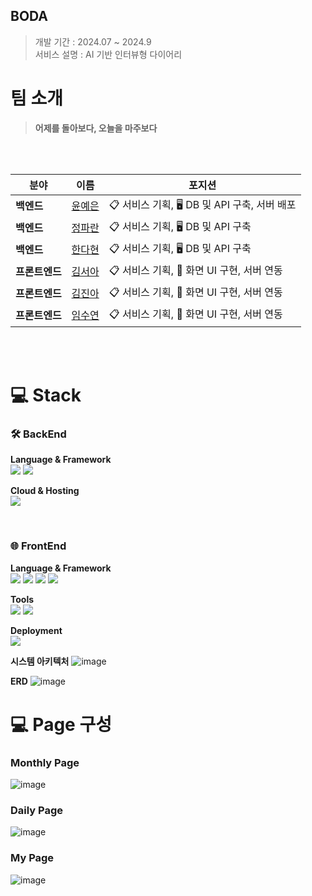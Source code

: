 ## BODA
> 개발 기간 : 2024.07 ~ 2024.9 <br>
> 서비스 설명 : AI 기반 인터뷰형 다이어리 




#  팀 소개

> **어제를 돌아보다, 오늘을 마주보다** <br>
 <br>

<br>

| **분야** | **이름** | **포지션** |
| --- | --- | --- |
| **백엔드** | [윤예은](https://github.com/YunYeEun-124) | 📋 서비스 기획, 🖥️ DB 및 API 구축, 서버 배포  |
| **백엔드** | [정파란](https://github.com/BlueRedOrange) | 📋 서비스 기획, 🖥️ DB 및 API 구축|
| **백엔드**  | [한다현](https://github.com) | 📋 서비스 기획, 🖥️ DB 및 API 구축 |
| **프론트엔드** | [김서아](https://github.com/seoooa) | 📋 서비스 기획, 📱 화면 UI 구현, 서버 연동 |
| **프론트엔드** | [김진아](https://github.com/jinaaaaaaaaaaaaa) | 📋 서비스 기획, 📱 화면 UI 구현, 서버 연동 |
| **프론트엔드** | [임수연](https://github.com) | 📋 서비스 기획, 📱 화면 UI 구현, 서버 연동 |


<br><br>

# 💻 Stack

### 🛠️ BackEnd

**Language & Framework**  
<img src="https://img.shields.io/badge/Python-3776AB?style=for-the-badge&logo=Python&logoColor=white">
<img src="https://img.shields.io/badge/django-%23092E20.svg?style=for-the-badge&logo=django&logoColor=white" /> 

**Cloud & Hosting**  
<img src="https://img.shields.io/badge/AmazonEC2-FF9900?style=flat&logo=AmazonEC2&logoColor=white" /> 


<br>

### 🌐 FrontEnd
**Language & Framework**  
<img src="https://img.shields.io/badge/React-61DAFB?style=flat&logo=React&logoColor=white" />
<img src="https://img.shields.io/badge/TypeScript-3178C6?style=flat&logo=TypeScript&logoColor=white" />
<img src="https://img.shields.io/badge/Axios-5A29E4?style=flat&logo=Axios&logoColor=white" />
<img src="https://img.shields.io/badge/styledcomponents-DB7093?style=flat&logo=styled-components&logoColor=white" />

**Tools**  
<img src="https://img.shields.io/badge/Vite-646CFF?style=flat&logo=Vite&logoColor=white" />
<img src="https://img.shields.io/badge/ESLint-4B32C3?style=flat&logo=ESLint&logoColor=white" />

**Deployment**  
<img src="https://img.shields.io/badge/vercel-000000?style=flat&logo=vercel&logoColor=white" />

**시스템 아키텍처**
![image](https://github.com/user-attachments/assets/ee7afea2-ccc5-436d-afeb-250dbd1934c1)

**ERD**
![image](https://github.com/user-attachments/assets/772d8fac-9ec2-4016-aec6-85382bf8febe)

# 💻 Page 구성 

### Monthly Page

![image](https://github.com/user-attachments/assets/2d0325b5-7058-46af-92f6-121c8835a42c)


### Daily Page
![image](https://github.com/user-attachments/assets/2b2e3275-f48c-4985-b210-791baea9a1ed)

### My Page
![image](https://github.com/user-attachments/assets/dc7fd081-7de3-4705-a39c-06a23d96733b)


<br><br>

